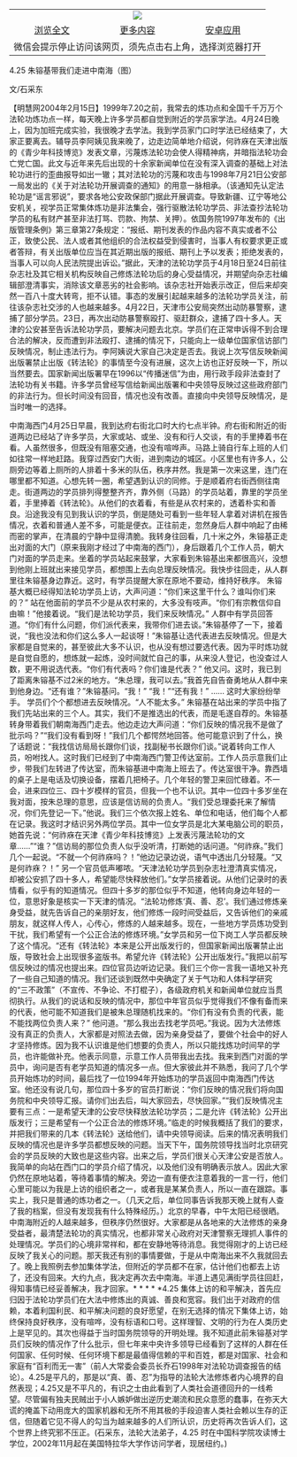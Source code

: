 

<table>
  <tr>
    <td align="center" colspan="3">
      <a href="https://github.com/ogate/ogate/blob/master/README.md"><img src="https://cloud.githubusercontent.com/assets/11880933/13434984/f430fae2-e012-11e5-814f-c2df1e82b247.jpg"/></a>
    </td>
  </tr>
  <tr>
    <td align="center">
      <a href="https://s3.ap-south-1.amazonaws.com/ogatem/oGate.htm?c817857&from=oNote">浏览全文</a>
    </td>
    <td align="center">
      <a href="https://s3.ap-south-1.amazonaws.com/ogatem/oGate.htm?from=oNote">更多内容</a>
    </td>
    <td align="center">
      <a href="https://raw.githubusercontent.com/ogate/up/master/ogate.apk">安卓应用</a>
    </td>
  </tr>
  <tr>
    <td align="center" colspan="3">
      微信会提示停止访问该网页，须先点击右上角，选择浏览器打开
    </td>
  </tr>
</table>    


4.25 朱镕基带我们走进中南海（图）


文/石采东




【明慧网2004年2月15日】1999年7.20之前，我常去的炼功点和全国千千万万个法轮功炼功点一样，每天晚上许多学员都自觉到附近的学员家学法。4月24日晚上，因为加班完成实验，我很晚才去学法。我到学员家门口时学法已经结束了，大家正要离去。辅导员李阿姨见我来晚了，边走边简单地介绍说，何祚庥在天津出版的《青少年科技博览》发表文章，污蔑炼法轮功会使人得精神病，并暗指法轮功会亡党亡国。此文与近年来先后出现的十余家新闻单位在没有深入调查的基础上对法轮功进行的歪曲报导如出一辙；其对法轮功的污蔑和攻击与1998年7月21日公安部一局发出的《关于对法轮功开展调查的通知》的用意一脉相承。（该通知先认定法轮功是“谣言邪说”，要求各地公安政保部门据此开展调查。导致新疆、辽宁等地公安机关，视学员正常集体炼功是非法集会，强行驱散法轮功学员、非法查抄法轮功学员的私有财产甚至非法打骂、罚款、拘禁、关押）。依国务院1997年发布的《出版管理条例》第三章第27条规定：“报纸、期刊发表的作品内容不真实或者不公正，致使公民、法人或者其他组织的合法权益受到侵害时，当事人有权要求更正或者答辩，有关出版单位应当在其近期出版的报纸、期刊上予以发表；拒绝发表的，当事人可以向人民法院提出诉讼。”据此，天津的法轮功学员于4月18日至24日前往杂志社及其它相关机构反映自己修炼法轮功后的身心受益情况，并期望向杂志社编辑部澄清事实，消除该文章恶劣的社会影响。该杂志社开始表示改正，但后来却突然一百八十度大转弯，拒不认错。事态的发展引起越来越多的法轮功学员关注，前往该杂志社交涉的人也越来越多。4月22日，天津市公安局突然出动防暴警察，逮捕了部分学员。23日，再次出动防暴警察殴打、驱赶群众，逮捕了四十多人。天津的公安甚至告诉法轮功学员，要解决问题去北京。学员们在正常申诉得不到合理合法的解决，反而遭到非法殴打、逮捕的情况下，只能向上一级单位国家信访部门反映情况，制止违法行为。李阿姨说大家自己决定是否去。我说上次写信反映新闻出版署禁止出版《转法轮》的事情至今没有进展，这次上访也正好反映一下，所以当然要去。国家新闻出版署早在1996以“传播迷信”为由，用行政手段非法查封了法轮功有关书籍。许多学员曾经写信给新闻出版署和中央领导反映过这些政府部门的非法行为。但长时间没有回音，情况也没有改善。直接向中央领导反映情况，是当时唯一的选择。

中南海西门4月25日早晨，我到达府右街北口时大约七点半钟。府右街和附近的街道两边已经站了许多学员，大家或站、或坐、没有和行人交谈，有的手里捧着书在看。人虽然很多，但既没有阻塞交通，也没有喧哗声。马路上骑自行车上班的人们如往常一样地赶路。我穿过西安门大街，进到南边的城区。小区里也有许多人，公厕旁边等着上厕所的人排着十多米的队伍，秩序井然。我是第一次来这里，连门在哪里都不知道。心想先转一圈，希望遇到认识的同修。于是顺着府右街西侧往南走。街道两边的学员排列得整整齐齐，靠外侧（马路）的学员站着，靠里的学员坐着，手里捧着《转法轮》。从他们的衣着看，有些是从农村来的，透着朴实和善良。沿途我没有见到我认识的学员，倒是随处可看到一些年轻人拿着对讲机在报告情况，衣着和普通人差不多，可能是便衣。正往前走，忽然身后人群中响起了由稀而密的掌声，在清晨的宁静中显得清脆。我转身往回看，几十米之外，朱镕基正走出对面的大门（原来我刚才经过了中南海的西门），身后跟着几个工作人员，朝大门对面的学员走来。坐着的学员站起来鼓掌，大家看到朱镕基出来都很高兴，没想到他刚上班就出来接见学员，都想围上去向总理反映情况。我快步往回走，从人群里往朱镕基身边靠近。这时，有学员提醒大家在原地不要动，维持好秩序。 朱镕基大概已经得知法轮功学员上访，大声问道：“你们来这里干什么？谁叫你们来的？” 站在他面前的学员不少是从农村来的，大多没有吱声。“你们有宗教信仰自由嘛！”他接着说。“我们是法轮功学员，我们来反映情况。” 人群中有学员回答道。“你们有什么问题，你们派代表来，我带你们进去谈。”朱镕基停了一下，接着说，“我也没法和你们这么多人一起谈呀！”朱镕基让选代表进去反映情况。但是大家都是自觉来的，甚至彼此大多不认识，也从没有想过要选代表。因为平时炼功就是自觉自愿的，想炼就一起炼，没时间就忙自己的事，从来没人登记，也没查过人数，更不用说选代表。“你们有代表吗？你们谁是代表？” 他又问。这时，我已到了距离朱镕基不过2米的地方。“朱总理，我可以去。”我首先自告奋勇地从人群中来到他身边。“还有谁？”朱镕基问。“我！” “我！”“还有我！” …… 这时大家纷纷举手。 学员们个个都想进去反映情况。“人不能太多。” 朱镕基在站出来的学员中指了我们先站出来的三个人。其实，我们不是推选出的代表，而是毛遂自荐的。朱镕基转身带着我们朝南海西门走去。他边走边大声问道：“你们反映的情况我不是做了批示吗？”“我们没有看到呀！”我们几个都愕然地回答。他可能意识到了什么，换了话题说：“我找信访局局长跟你们谈，找副秘书长跟你们谈。”说着转向工作人员，吩咐找人。这时我们已经到了中南海西门警卫传达室前。工作人员示意我们止步，带我们左转进了传达室，而朱镕基进中南海上班去了。传达室很干净。靠西墙的桌子上是电话及切换设备，摆着几把椅子。几个年轻的警卫来回忙碌着。不一会，进来四位三、四十岁模样的官员，但我一个也不认识。其中一位四十多岁坐在我对面，按朱总理的意思，应该是信访局的负责人。“我们受总理委托来了解情况，你们先登记一下。”他说。我们三个依次报上姓名、单位和电话，他们每个人都在记录。我这时才结识另外两位学员。其中一位女学员是北大某电脑公司的职员，她首先说：“何祚庥在天津《青少年科技博览》上发表污蔑法轮功的文章……”“谁？”信访局的那位负责人似乎没听清，打断她的话问道。“何祚庥。”我们几个一起说。“不就一个何祚庥吗？！”他边记录边说，语气中透出几分轻蔑。“又是何祚庥？！” 另一个官员低声嘟哝。“天津法轮功学员到杂志社澄清真实情况，却被公安抓了四十多人，希望能尽快释放他们。”女学员接着说。从他们记录时的表情看，似乎有的知道情况。但四十多岁的那位似乎不知道，他转向身边年轻的一位，意思好象是核实一下天津的情况。“法轮功修炼‘真、善、忍’。我们通过修炼亲身受益，就先告诉自己的亲朋好友，他们修炼一段时间受益后，又告诉他们的亲戚朋友，就这样人传人，心传心，修炼的人越来越多。现在，一些地方学员炼功受到干扰，我们希望有一个公正合法的修炼环境。”女学员和另一位下岗工人学员都反映了这个情况。“还有《转法轮》本来是公开出版发行的，但国家新闻出版署禁止出版，导致社会上出现很多盗版书。希望允许《转法轮》公开出版发行。”我把以前写信反映过的情况也提出来。四位官员边听边记录。我们三个你一言我一语地又补充了一些自己知道的情况。我们还谈到既然中央确定了关于气功和人体科学研究的“三不政策”（不宣传、不争论、不打棍子），各级政府机关和新闻单位就应当贯彻执行。从我们的说话和反映的情况中，那位中年官员似乎觉得我们不像有备而来的代表，他可能不知道我们是被朱总理随机找来的。“你们有没有负责的代表，能不能找两位负责人来？” 他问道。“那么我出去找老学员吧。”我说。因为大法修炼没有真正的负责人，大家都是对照法去做，因为亲身受益了，要做个社会中的好人才坚持修炼。因为我不认识谁是他们想要的负责人，所以只能找炼功时间早的学员，也许能做补充。他表示同意，示意工作人员带我出去找。我来到西门对面的学员中，询问是否有老学员知道的情况多一点。但大家彼此并不熟悉，我问了几个学员开始炼功的时间，最后找了一位1994年开始炼功的学员返回中南海西门传达室。他还没有说几句，那位四十多岁的官员打断说：“你们反映的情况我们将向国务院和中央领导汇报。请你们出去后，叫大家回去，尽快回家。”“我们反映情况主要有三点：一是希望天津的公安尽快释放法轮功学员；二是允许《转法轮》公开出版发行；三是希望有一个公正合法的修炼环境。”临走的时候我概括了我们的要求，并把我们带来的几本《转法轮》送给他们，请中央领导阅读。后来的情况表明我们反映的情况也是许多学员都想反映的问题。当天下午，国务院领导找当时北京研究会的学员反映的大致也是这些内容。出来之后，学员们很关心天津公安是否放人。我简单的向站在西门口的学员介绍了情况，以及他们没有明确表示放人。因此大家仍然在原地站着，等待着事情的解决。旁边一直有便衣注意着我的一言一行，他们心里可能以为我是上访的组织者之一，或者我是某某负责人，所以一直在跟踪。事实上，我只是普通的炼功者之一。（几天之后，单位同事告诉我那天晚上就有人查了我的档案，但没有发现我有什么特殊经历。）北京的早春，中午太阳已经很晒。中南海附近的人越来越多，但秩序仍然很好。大家都是从各地来的大法修炼的亲身受益者，最清楚法轮功的真实情况，也都非常关心政府对天津警察无理抓人事件的处理情况。学员们的心境非常祥和，都在安静地等待消息。我觉得刚才的上访已经反映了我关心的问题。那天我还有别的事情要做，于是从中南海出来不久我就回去了。晚上我照例去参加集体学法，但附近的学员都不在家，估计他们也都去上访了，还没有回来。大约九点，我决定再次去中南海。半道上遇见满街学员往回赶，得知事情已经妥善解决，我才回家。* * * * *4.25 集体上访的和平解决，首先应归因于法轮功学员们在大法中修炼出的真诚、善良和宽容。我们出于对政府的信赖，本着利国利民、和平解决问题的良好愿望，在别无选择的情况下集体上访，始终保持良好秩序，没有喧哗，没有标语和口号。这样理智、文明的行为在人类历史上是罕见的。其次也得益于当时国务院领导的开明处理。我不知道此前朱镕基对学员们反映的情况作了什么批示，但七年来中央许多领导已经看到了这样的人群在任何国家、任何时候、任何环境下都是最值得信赖的平和百姓，都是对国家、社会和家庭有“百利而无一害”（前人大常委会委员长乔石1998年对法轮功调查报告的结论）。4.25是平凡的，那是以“真、善、忍”为指导的法轮大法修炼者内心境界的自然表现；4.25又是不平凡的，有识之士由此看到了人类社会道德回升的一线希望。尽管偏有独夫民贼出于小人嫉妒做出逆历史潮流和民众意愿的蠢事，在弥天大谎的掩盖下动用庞大的国家机器和无所不用其极的手段迫害人类社会赖以生存的正信，但随着它见不得人的勾当为越来越多的人们所认识，历史将再次告诉人们，这个世界上终究邪不压正。(石采东，法轮大法弟子，4.25 时在中国科学院攻读博士学位，2002年11月起在美国特拉华大学作访问学者，现居纽约。)


